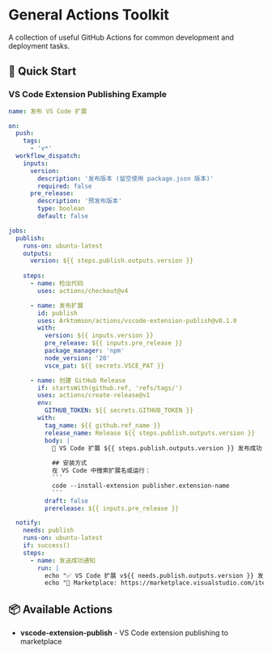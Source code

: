 # General Actions Toolkit

A collection of useful GitHub Actions for common development and deployment tasks.

## 🚀 Quick Start

### VS Code Extension Publishing Example

```yaml
name: 发布 VS Code 扩展

on:
  push:
    tags:
      - 'v*'
  workflow_dispatch:
    inputs:
      version:
        description: '发布版本 (留空使用 package.json 版本)'
        required: false
      pre_release:
        description: '预发布版本'
        type: boolean
        default: false

jobs:
  publish:
    runs-on: ubuntu-latest
    outputs:
      version: ${{ steps.publish.outputs.version }}
    
    steps:
      - name: 检出代码
        uses: actions/checkout@v4

      - name: 发布扩展
        id: publish
        uses: Arktomson/actions/vscode-extension-publish@v0.1.0
        with:
          version: ${{ inputs.version }}
          pre_release: ${{ inputs.pre_release }}
          package_manager: 'npm'
          node_version: '20'
          vsce_pat: ${{ secrets.VSCE_PAT }}

      - name: 创建 GitHub Release
        if: startsWith(github.ref, 'refs/tags/')
        uses: actions/create-release@v1
        env:
          GITHUB_TOKEN: ${{ secrets.GITHUB_TOKEN }}
        with:
          tag_name: ${{ github.ref_name }}
          release_name: Release ${{ steps.publish.outputs.version }}
          body: |
            🚀 VS Code 扩展 ${{ steps.publish.outputs.version }} 发布成功！
            
            ## 安装方式
            在 VS Code 中搜索扩展名或运行：
            ```
            code --install-extension publisher.extension-name
            ```
          draft: false
          prerelease: ${{ inputs.pre_release }}

  notify:
    needs: publish
    runs-on: ubuntu-latest
    if: success()
    steps:
      - name: 发送成功通知
        run: |
          echo "✅ VS Code 扩展 v${{ needs.publish.outputs.version }} 发布成功！"
          echo "🔗 Marketplace: https://marketplace.visualstudio.com/items?itemName=your-publisher.your-extension"
```

## 📦 Available Actions

- **vscode-extension-publish** - VS Code extension publishing to marketplace
